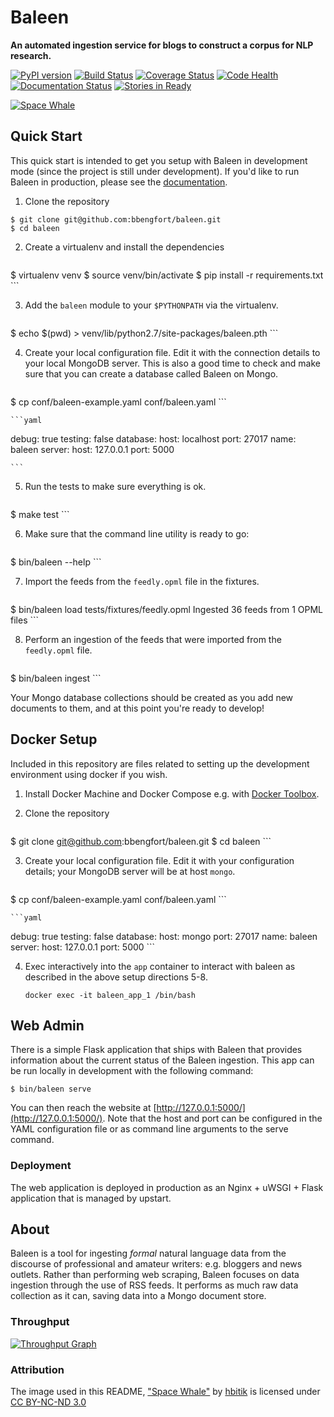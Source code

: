 # Baleen
**An automated ingestion service for blogs to construct a corpus for NLP research.**

[![PyPI version][pypi_img]][pypi_href]
[![Build Status][travis_img]][travis_href]
[![Coverage Status][coveralls_img]][coverals_href]
[![Code Health][health_img]][health_href]
[![Documentation Status][rtfd_img]][rtfd_href]
[![Stories in Ready][waffle_img]][waffle_href]

[![Space Whale](docs/images/spacewhale.jpg)][spacewhale.jpg]

## Quick Start

This quick start is intended to get you setup with Baleen in development mode (since the project is still under development). If you'd like to run Baleen in production, please see the [documentation][rtfd_href].

1. Clone the repository

```
$ git clone git@github.com:bbengfort/baleen.git
$ cd baleen
```

2. Create a virtualenv and install the dependencies

    ```
$ virtualenv venv
$ source venv/bin/activate
$ pip install -r requirements.txt
    ```

3. Add the `baleen` module to your `$PYTHONPATH` via the virtualenv.

    ```
$ echo $(pwd) > venv/lib/python2.7/site-packages/baleen.pth
    ```

4. Create your local configuration file. Edit it with the connection details to your local MongoDB server.  This is also a good time to check and make sure that you can create a database called Baleen on Mongo.

    ```
$ cp conf/baleen-example.yaml conf/baleen.yaml
    ```

    ```yaml
debug: true
testing: false
database:
    host: localhost
    port: 27017
    name: baleen
server:
    host: 127.0.0.1
    port: 5000

    ```

5. Run the tests to make sure everything is ok.

    ```
$ make test
    ```

6. Make sure that the command line utility is ready to go:

    ```
$ bin/baleen --help
    ```

7. Import the feeds from the `feedly.opml` file in the fixtures.

    ```
$ bin/baleen load tests/fixtures/feedly.opml
Ingested 36 feeds from 1 OPML files
    ```

8. Perform an ingestion of the feeds that were imported from the `feedly.opml` file.

    ```
$ bin/baleen ingest
    ```

Your Mongo database collections should be created as you add new documents to them, and at this point you're ready to develop!

## Docker Setup

Included in this repository are files related to setting up the development environment using docker if you wish.

1. Install Docker Machine and Docker Compose e.g. with [Docker Toolbox](https://www.docker.com/products/docker-toolbox).

2. Clone the repository

    ```
$ git clone git@github.com:bbengfort/baleen.git
$ cd baleen
    ```

3. Create your local configuration file. Edit it with your configuration details; your MongoDB server will be at host `mongo`.

    ```
$ cp conf/baleen-example.yaml conf/baleen.yaml
    ```

    ```yaml
debug: true
testing: false
database:
    host: mongo
    port: 27017
    name: baleen
server:
    host: 127.0.0.1
    port: 5000
    ```

4. Exec interactively into the `app` container to interact with baleen as described in the above setup directions 5-8.

    ```
    docker exec -it baleen_app_1 /bin/bash
    ```

## Web Admin

There is a simple Flask application that ships with Baleen that provides information about the current status of the Baleen ingestion. This app can be run locally in development with the following command:

    $ bin/baleen serve

You can then reach the website at [http://127.0.0.1:5000/](http://127.0.0.1:5000/). Note that the host and port can be configured in the YAML configuration file or as command line arguments to the serve command.

### Deployment

The web application is deployed in production as an Nginx + uWSGI + Flask application that is managed by upstart.

## About

Baleen is a tool for ingesting _formal_ natural language data from the discourse of professional and amateur writers: e.g. bloggers and news outlets. Rather than performing web scraping, Baleen focuses on data ingestion through the use of RSS feeds. It performs as much raw data collection as it can, saving data into a Mongo document store.

### Throughput

[![Throughput Graph](https://graphs.waffle.io/bbengfort/baleen/throughput.svg)](https://waffle.io/bbengfort/baleen/metrics)

### Attribution

The image used in this README, ["Space Whale"][spacewhale.jpg] by [hbitik](http://hbitik.deviantart.com/) is licensed under [CC BY-NC-ND 3.0](http://creativecommons.org/licenses/by-nc-nd/3.0/)


<!-- References -->
[pypi_img]: https://badge.fury.io/py/baleen.svg
[pypi_href]: https://badge.fury.io/py/baleen
[travis_img]: https://travis-ci.org/bbengfort/baleen.svg?branch=master
[travis_href]: https://travis-ci.org/bbengfort/baleen/
[coveralls_img]: https://coveralls.io/repos/github/bbengfort/baleen/badge.svg?branch=master
[coverals_href]: https://coveralls.io/github/bbengfort/baleen?branch=master
[health_img]: https://landscape.io/github/bbengfort/baleen/master/landscape.svg?style=flat
[health_href]: https://landscape.io/github/bbengfort/baleen/master
[waffle_img]: https://badge.waffle.io/bbengfort/baleen.png?label=ready&title=Ready
[waffle_href]: https://waffle.io/bbengfort/baleen
[rtfd_img]: https://readthedocs.org/projects/baleen-ingest/badge/?version=latest
[rtfd_href]: http://baleen-ingest.readthedocs.org/
[spacewhale.jpg]: http://fav.me/d4736q3
